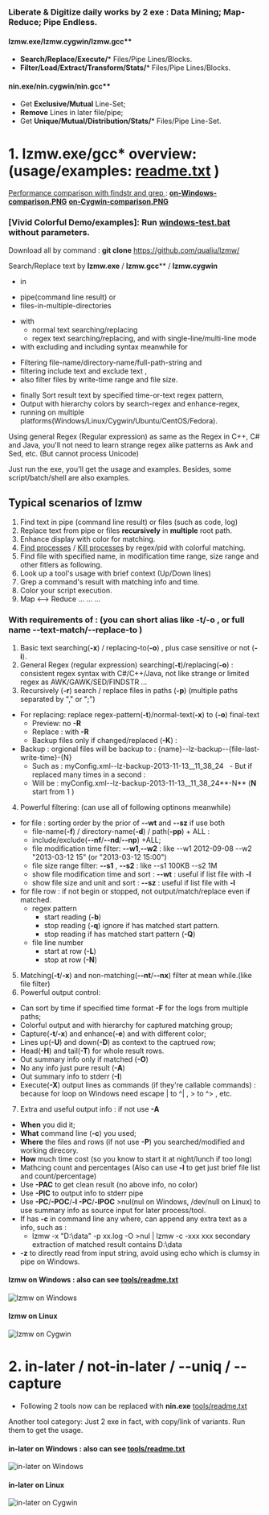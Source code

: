 ### Liberate & Digitize daily works by 2 exe : Data Mining; Map-Reduce; Pipe Endless. 
#### lzmw.exe/lzmw.cygwin/lzmw.gcc**
- **Search/Replace/Execute/*** Files/Pipe Lines/Blocks.
- **Filter/Load/Extract/Transform/Stats/*** Files/Pipe Lines/Blocks.
#### nin.exe/nin.cygwin/nin.gcc**
- Get **Exclusive/Mutual** Line-Set;
- **Remove** Lines in later file/pipe;
- Get **Unique/Mutual/Distribution/Stats/*** Files/Pipe Line-Set.

# 1. lzmw.exe/gcc* overview: (usage/examples: [readme.txt](https://github.com/qualiu/lzmw/tree/master/tools/readme.txt) )
[Performance comparison with findstr and grep ](https://github.com/qualiu/lzmw/tree/master/perf) : [**on-Windows-comparison.PNG**](https://raw.githubusercontent.com/qualiu/lzmw/master/perf/on-Windows-comparison.PNG) [**on-Cygwin-comparison.PNG**](https://raw.githubusercontent.com/qualiu/lzmw/master/perf/on-Cygwin-comparison.PNG)
### [**Vivid Colorful Demo/examples**]: Run [windows-test.bat](https://github.com/qualiu/lzmw/blob/master/tools/windows-test.bat) without parameters.
Download all by command : **git clone** https://github.com/qualiu/lzmw/

Search/Replace text by **lzmw.exe** / **lzmw.gcc**** / **lzmw.cygwin** 
  * in 
   - pipe(command line result) or 
   - files-in-multiple-directories 
  * with 
    - normal text searching/replacing
    - regex text searching/replacing, and with single-line/multi-line mode
  * with excluding and including syntax meanwhile for 
   - Filtering file-name/directory-name/full-path-string  and 
   - filtering  include text and exclude text , 
   - also filter files by write-time range and file size.
  * finally Sort result text by specified time-or-text regex pattern,
  * Output with hierarchy colors by search-regex and enhance-regex, 
  * running on multiple platforms(Windows/Linux/Cygwin/Ubuntu/CentOS/Fedora).

Using general Regex (Regular expression) as same as the Regex in C++, C# and Java, you'll not need to learn strange regex alike patterns as Awk and Sed, etc. (But cannot process Unicode) 

Just run the exe, you'll get the usage and examples.
Besides, some script/batch/shell are also examples.

## Typical scenarios of lzmw
1. Find text in pipe (command line result) or files (such as code, log)
2. Replace text from pipe or files **recursively** in **multiple** root path.
3. Enhance display with color for matching.
4. [Find processes](https://github.com/qualiu/lzmw/blob/master/tools/psall.bat) / [Kill processes](https://github.com/qualiu/lzmw/blob/master/tools/pskill.bat) by regex/pid with colorful matching.
5. Find file with specified name, in modification time range, size range and other fitlers as following.
6. Look up a tool's usage with brief context (Up/Down lines)
7. Grep a command's result with matching info and time.
8. Color your script execution.
9. Map <--> Reduce ...
 ... ...

### With requirements of : (you can short alias like -t/-o , or full name --text-match/--replace-to )
1. Basic text searching(**-x**) / replacing-to(**-o**) , plus case sensitive or not (**-i**).
2. General Regex (regular expression) searching(**-t**)/replacing(**-o**) : consistent regex syntax with C#/C++/Java, not like strange or limited regex as AWK/GAWK/SED/FINDSTR …
3. Recursively (**-r**) search / replace files in paths (**-p**) (multiple paths separated by "," or ";")
  * For replacing: replace regex-pattern(**-t**)/normal-text(**-x**) to (**-o**) final-text
    * Preview: no **-R**
    * Replace : with **-R**
    * Backup files only if changed/replaced (**-K**) :
  * Backup :  orgional files will be backup to : {name}--lz-backup--{file-last-write-time}-{N}
    - Such as : myConfig.xml--lz-backup-2013-11-13__11_38_24
    - But if replaced many times in a second : 
    - Will  be : myConfig.xml--lz-backup-2013-11-13__11_38_24**-N** (**N**  start from 1 )
   
4. Powerful filtering: (can use all of following optinons meanwhile)
  * for file : sorting order by the prior of **--wt** and **--sz** if use both
    - file-name(**-f**) / directory-name(**-d**) / path(**-pp**) + ALL :
    - include/exclude(**--nf**/**--nd**/**--np**) +ALL;
    - file modification time filter: **--w1**,**--w2** : like --w1 2012-09-08  --w2 "2013-03-12 15" (or "2013-03-12 15:00")
    - file size range filter: **--s1** , **--s2** : like --s1 100KB --s2 1M
    - show file modification time and sort : **--wt** : useful if list file with **-l** 
    - show file size and unit and sort : **--sz** : useful if list file with **-l** 
  * for file row : if not begin or stopped, not output/match/replace even if matched.
    - regex pattern 
      * start reading  (**-b**) 
      * stop reading (**-q**) ignore if has matched start pattern.
      * stop reading if has matched start pattern (**-Q**)
    - file line number
      * start at row (**-L**)
      * stop at row (**-N**)
  
5. Matching(**-t**/**-x**) and non-matching(**--nt**/**--nx**) filter at mean while.(like file filter)
6. Powerful output control:
  * Can sort by time if specified time format **-F** for the logs from multiple paths;
  * Colorful output and with hierarchy for captured matching group;
  * Capture(**-t**/**-x**) and enhance(**-e**) and with different color;
  * Lines up(**-U**) and down(**-D**) as context to the captrued row;
  * Head(**-H**) and tail(**-T**) for whole result rows.
  * Out summary info only if matched (**-O**)
  * No any info just pure result (**-A**)
  * Out summary info to stderr (**-I**)
  * Execute(**-X**) output lines as commands (if they're callable commands) : because for loop on Windows need escape | to ^| , > to ^> , etc.
7. Extra and useful output info : if not use **-A**
  * **When** you did it;
  * **What** command line (**-c**) you used;
  * **Where** the files and rows (if not use **-P**) you searched/modified and working direcory.
  * **How** much time cost (so you know to start it at night/lunch if too long)
  * Mathcing count and percentages (Also can use **-l** to get just brief file list and count/percentage)
  * Use **-PAC** to get clean result (no above info, no color)
  * Use **-PIC** to output info to stderr pipe
  * Use **-PC**/**-POC**/**-l -PC**/**-lPOC** >nul(nul on Windows, /dev/null on Linux) to use summary info as source input for later process/tool.
  * If has **-c** in command line any where, can append any extra text as a info, such as : 
    - lzmw -x "D:\data" -p xx.log -O >nul | lzmw -c -xxx xxx secondary extraction of matched result contains D:\data
  * **-z** to directly read from input string, avoid using echo which is clumsy in pipe on Windows.

#### lzmw on Windows : also can see [tools/readme.txt](https://github.com/qualiu/lzmw/tree/master/tools)
![lzmw on Windows](https://github.com/qualiu/lzmw/blob/master/tools/usage-picture/lzmw-Windows.png)

#### lzmw on Linux
![lzmw on Cygwin](https://github.com/qualiu/lzmw/blob/master/tools/usage-picture/lzmw-Cygwin.png)

# 2. in-later / not-in-later / --uniq / --capture

* Following 2 tools now can be replaced with **nin.exe** [tools/readme.txt](https://github.com/qualiu/lzmw/tree/master/tools)

Another tool category: Just 2 exe in fact, with copy/link of variants. 
Run them to get the usage.

#### in-later on Windows : also can see [tools/readme.txt](https://github.com/qualiu/lzmw/tree/master/tools)
![in-later on Windows](https://github.com/qualiu/lzmw/blob/master/tools/usage-picture/not-in-later-uniq-Winodws.png)

#### in-later on Linux
![in-later on Cygwin](https://github.com/qualiu/lzmw/blob/master/tools/usage-picture/not-in-later-uniq-Cygwin.png)